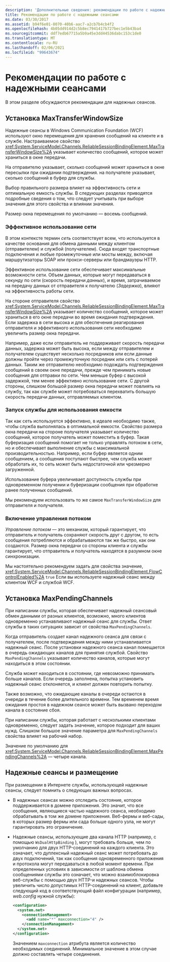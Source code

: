 ```yaml
---
description: 'Дополнительные сведения: рекомендации по работе с надежными сеансами'
title: Рекомендации по работе с надежными сеансами
ms.date: 03/30/2017
ms.assetid: b94f6e01-8070-40b6-aac7-a2cb7b4cb4f2
ms.openlocfilehash: 4b05dd914d2c5b8ec7941417b727bec1e5b43ba4
ms.sourcegitcommit: ddf7edb67715a5b9a45e3dd44536dabc153c1de0
ms.translationtype: MT
ms.contentlocale: ru-RU
ms.lasthandoff: 02/06/2021
ms.locfileid: "99643674"
---
```

# <a name="best-practices-for-reliable-sessions"></a>Рекомендации по работе с надежными сеансами

В этом разделе обсуждаются рекомендации для надежных сеансов.

## <a name="setting-maxtransferwindowsize"></a>Установка MaxTransferWindowSize

Надежные сеансы в Windows Communication Foundation (WCF) используют окно перемещения для хранения сообщений на клиенте и в службе. Настраиваемое свойство <xref:System.ServiceModel.Channels.ReliableSessionBindingElement.MaxTransferWindowSize%2A> указывает количество сообщений, которое может храниться в окне передачи.

На отправителю указывает, сколько сообщений может храниться в окне пересылки при ожидании подтверждения. на получателе указывает, сколько сообщений в буфер для службы.

Выбор правильного размера влияет на эффективность сети и оптимальную емкость службы. В следующих разделах приводятся подробные сведения о том, что следует учитывать при выборе значения для этого свойства и влиянии значения.

Размер окна перемещения по умолчанию — восемь сообщений.

### <a name="efficient-use-of-the-network"></a>Эффективное использование сети

В этом контексте термин *сеть* соответствует всем, что используется в качестве основания для обмена данными между клиентом (отправителем) и службой (получателем). Сюда входят транспортные подключения и любые промежуточные или мосты между, включая маршрутизаторы SOAP или прокси-серверы или брандмауэры HTTP.

Эффективное использование сети обеспечивает максимальные возможности сети. Объем данных, которые могут передаваться в секунду по сети (скорость передачи *данных*), и время, затрачиваемое на передачу данных от отправителя к получателю (*Задержка*), влияют на эффективность работы сети.

На стороне отправителя свойство <xref:System.ServiceModel.Channels.ReliableSessionBindingElement.MaxTransferWindowSize%2A> указывает количество сообщений, которое может храниться в его окне передачи во время ожидания подтверждения. Если задержка в сети высока и для обеспечения реагирования отправителя и эффективного использования сети необходимо увеличить размер окна передачи.

Например, даже если отправитель не поддерживает скорость передачи данных, задержка может быть высока, если между отправителем и получателем существует несколько посредников или если данные должны пройти через промежуточную посредник или сеть с потерей данных. Таким же отправителю необходимо подождать подтверждения сообщений в своем окне передачи, прежде чем принимать новые сообщения для отправки по сети. Чем меньше буфер с высокой задержкой, тем менее эффективно использование сети. С другой стороны, слишком большой размер окна передачи может повлиять на службу, так как службе может потребоваться перехватить большую скорость передачи данных, отправляемых клиентом.

### <a name="running-the-service-to-capacity"></a>Запуск службы для использования емкости

Так как сеть используется эффективно, в идеале необходимо также, чтобы служба выполнялась в оптимальной емкости. Свойство размера окна передачи на стороне получателя указывает количество сообщений, которое получатель может поместить в буфер. Такая буферизация сообщений помогает не только управлять потоком в сети, но и обеспечивает выполнение службы с максимальной производительностью. Например, если буфер является одним сообщением, а сообщения поступают быстрее, чем служба может обработать их, то сеть может быть недостаточной или чрезмерно загруженной.

Использование буфера увеличивает доступность службы при одновременном получении и буферизации сообщения при обработке ранее полученных сообщений.

Мы рекомендуем использовать то же самое `MaxTransferWindowSize` для отправителя и получателя.

### <a name="enabling-flow-control"></a>Включение управления потоком

*Управление потоком* — это механизм, который гарантирует, что отправитель и получатель сохраняют скорость друг с другом, то есть сообщения потребляются и обрабатываются так же быстро, как они создаются. Размер окна передачи со стороны клиента и службы гарантирует, что отправитель и получатель находятся в разумном окне синхронизации.

Мы настоятельно рекомендуем задать для свойства значение, <xref:System.ServiceModel.Channels.ReliableSessionBindingElement.FlowControlEnabled%2A> `true` Если вы используете надежный сеанс между клиентом WCF и службой WCF.

## <a name="setting-maxpendingchannels"></a>Установка MaxPendingChannels

При написании службы, которая обеспечивает надежный сеансовый обмен данными от разных клиентов, возможно, много клиентов одновременно устанавливают надежный сеанс для службы. Ответ службы в таких ситуациях зависит от свойства `MaxPendingChannels`.

Когда отправитель создает канал надежного сеанса для связи с получателем, после подтверждения между ними устанавливается надежный сеанс. После установки надежного сеанса канал помещается в очередь ожидающих каналов для принятия службой. Свойство `MaxPendingChannels` указывает количество каналов, которые могут находиться в этом состоянии.

Служба может находиться в состоянии, где невозможно принимать больше каналов. Если очередь заполнена, попытка установить надежный сеанс отклоняется, и клиент должен повторить попытку.

Также возможно, что ожидающие каналы в очереди остаются в очереди в течение более длительного времени. Тем временем время ожидания простоя в надежном сеансе может быть вызвано переходом канала в состояние сбоя.

При написании службы, которая работает с несколькими клиентами одновременно, следует задать значение, которое подходит для ваших нужд. Слишком большое значение параметра для `MaxPendingChannels` свойства влияет на рабочий набор.

Значение по умолчанию для <xref:System.ServiceModel.Channels.ReliableSessionBindingElement.MaxPendingChannels%2A> — четыре канала.

## <a name="reliable-sessions-and-hosting"></a>Надежные сеансы и размещение

При размещении в Интернете службы, использующей надежные сеансы, следует помнить о следующих важных вопросах.

- В надежных сеансах можно отследить состояние, которое поддерживается в домене приложения. Это значит, что все сообщения, являющиеся частью надежного сеанса, необходимо обрабатывать в том же домене приложения. Веб-фермы и веб-сады, в которых размер фермы или сада больше одного узла, не могут гарантировать это ограничение.

- Надежные сеансы, использующие два канала HTTP (например, с помощью `WsDualHttpBinding` ), могут требовать больше, чем по умолчанию для двух HTTP-соединений на каждого клиента. Это означает, что дуплексный надежный сеанс может потребовать до двух подключений, так как сообщения одновременного приложения и протокола могут передаваться в любой момент времени. При определенных условиях в зависимости от шаблона обмена сообщениями службы это означает, что можно взаимоблокировка веб-службы с помощью двух HTTP-и надежных сеансов. Чтобы увеличить число допустимых HTTP-соединений на клиент, добавьте следующий код в соответствующий файл конфигурации (например, *web.config* нужной службы):

  ```xml
  <configuration>
    <system.net>
      <connectionManagement>
        <add name="*" maxconnection="4" />
      </connectionManagement>
    </system.net>
  </configuration>
  ```

  Значением `maxconnection` атрибута является количество необходимых соединений. Минимальное значение в этом случае должно составлять четыре соединения.
